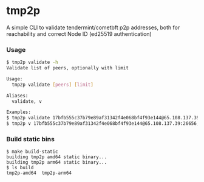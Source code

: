 # tmp2p

A simple CLI to validate tendermint/cometbft p2p addresses, both for reachability and correct Node ID (ed25519 authentication)

### Usage

``` bash
$ tmp2p validate -h
Validate list of peers, optionally with limit

Usage:
  tmp2p validate [peers] [limit]

Aliases:
  validate, v

Examples:
$ tmp2p validate 17bfb555c37b79e89af31342f4e068bf4f93e144@65.108.137.39:26656,efa6e21632ca4c7070c28fb244d9079a92dce67d@65.21.134.202:26616
$ tmp2p v 17bfb555c37b79e89af31342f4e068bf4f93e144@65.108.137.39:26656,efa6e21632ca4c7070c28fb244d9079a92dce67d@65.21.134.202:26616 10
```

### Build static bins

```
$ make build-static
building tmp2p amd64 static binary...
building tmp2p arm64 static binary...
$ ls build
tmp2p-amd64  tmp2p-arm64
```
